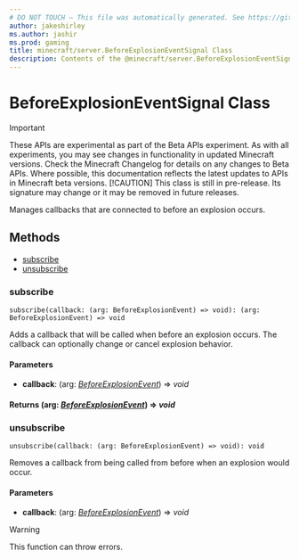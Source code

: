 ```yaml
---
# DO NOT TOUCH — This file was automatically generated. See https://github.com/mojang/minecraftapidocsgenerator to modify descriptions, examples, etc.
author: jakeshirley
ms.author: jashir
ms.prod: gaming
title: minecraft/server.BeforeExplosionEventSignal Class
description: Contents of the @minecraft/server.BeforeExplosionEventSignal class.
---
```

# BeforeExplosionEventSignal Class
>[!IMPORTANT]
>These APIs are experimental as part of the Beta APIs experiment. As with all experiments, you may see changes in functionality in updated Minecraft versions. Check the Minecraft Changelog for details on any changes to Beta APIs. Where possible, this documentation reflects the latest updates to APIs in Minecraft beta versions.
> [!CAUTION]
> This class is still in pre-release.  Its signature may change or it may be removed in future releases.

Manages callbacks that are connected to before an explosion occurs.

## Methods
- [subscribe](#subscribe)
- [unsubscribe](#unsubscribe)

### **subscribe**
`
subscribe(callback: (arg: BeforeExplosionEvent) => void): (arg: BeforeExplosionEvent) => void
`

Adds a callback that will be called when before an explosion occurs. The callback can optionally change or cancel explosion behavior.

#### **Parameters**
- **callback**: (arg: [*BeforeExplosionEvent*](BeforeExplosionEvent.md)) => *void*

#### **Returns** (arg: [*BeforeExplosionEvent*](BeforeExplosionEvent.md)) => *void*

### **unsubscribe**
`
unsubscribe(callback: (arg: BeforeExplosionEvent) => void): void
`

Removes a callback from being called from before when an explosion would occur.

#### **Parameters**
- **callback**: (arg: [*BeforeExplosionEvent*](BeforeExplosionEvent.md)) => *void*

> [!WARNING]
> This function can throw errors.
